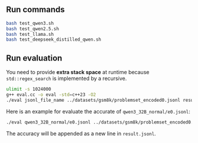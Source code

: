 ## Run commands

```bash
bash test_qwen3.sh
bash test_qwen2.5.sh
bash test_llama.sh
bash test_deepseek_distilled_qwen.sh
```

## Run evaluation

You need to provide **extra stack space** at runtime because `std::regex_search` is implemented by a recursive.

```bash
ulimit -s 1024000
g++ eval.cc -o eval -std=c++23 -O2
./eval jsonl_file_name ../datasets/gsm8k/problemset_encoded0.jsonl result.jsonl
```

Here is an example for evaluate the accurate of `qwen3_32B_normal/e0.jsonl`:

```bash
./eval qwen3_32B_normal/e0.jsonl ../datasets/gsm8k/problemset_encoded0.jsonl result.jsonl
```

The accuracy will be appended as a new line in `result.jsonl`.